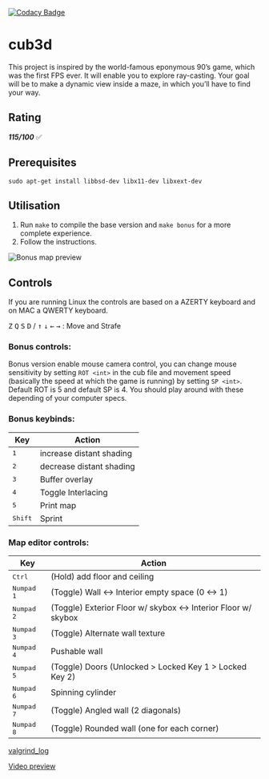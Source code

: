 [![Codacy Badge](https://app.codacy.com/project/badge/Grade/03efa6450cb54dfea18446eef947abf3)](https://www.codacy.com/gh/nforay/cub3d/dashboard?utm_source=github.com&amp;utm_medium=referral&amp;utm_content=nforay/cub3d&amp;utm_campaign=Badge_Grade)

# cub3d
This project is inspired by the world-famous eponymous 90’s game, which was the first FPS ever. It will enable you to explore ray-casting. Your goal will be to make a dynamic view inside a maze, in which you’ll have to find your way.

## Rating
***115/100*** :white_check_mark:

## Prerequisites
`sudo apt-get install libbsd-dev libx11-dev libxext-dev`

## Utilisation

1. Run `make` to compile the base version and `make bonus` for a more complete experience.
2. Follow the instructions.

![Bonus map preview](https://i.imgur.com/6rNnVWi.png)

## Controls
If you are running Linux the controls are based on a AZERTY keyboard and on MAC a QWERTY keyboard.

<kbd>Z</kbd> <kbd>Q</kbd> <kbd>S</kbd> <kbd>D</kbd> / <kbd>↑</kbd> <kbd>↓</kbd> <kbd>←</kbd> <kbd>→</kbd> : Move and Strafe

### Bonus controls:
Bonus version enable mouse camera control, you can change mouse sensitivity by setting `ROT <int>` in the cub file and movement speed (basically the speed at which the game is running) by setting `SP <int>`.
Default ROT is 5 and default SP is 4.
You should play around with these depending of your computer specs.

### Bonus keybinds:
| Key | Action |
|--|--|
| <kbd>1</kbd> | increase distant shading |
| <kbd>2</kbd> | decrease distant shading |
| <kbd>3</kbd> | Buffer overlay |
| <kbd>4</kbd> | Toggle Interlacing |
| <kbd>5</kbd> | Print map |
| <kbd>Shift</kbd> | Sprint |

### Map editor controls:
| Key | Action |
|--|--|
| <kbd>Ctrl</kbd> | (Hold) add floor and ceiling |
| <kbd>Numpad 1</kbd> | (Toggle) Wall <-> Interior empty space (0 <-> 1) |
| <kbd>Numpad 2</kbd> | (Toggle) Exterior Floor w/ skybox <-> Interior Floor w/ skybox |
| <kbd>Numpad 3</kbd> | (Toggle) Alternate wall texture |
| <kbd>Numpad 4</kbd> | Pushable wall |
| <kbd>Numpad 5</kbd> | (Toggle) Doors (Unlocked > Locked Key 1 > Locked Key 2) |
| <kbd>Numpad 6</kbd> | Spinning cylinder |
| <kbd>Numpad 7</kbd> | (Toggle) Angled wall (2 diagonals) |
| <kbd>Numpad 8</kbd> | (Toggle) Rounded wall (one for each corner) |

[valgrind_log](https://gist.github.com/nforay/cc2233d9e3b6daee35bdc844f8451363)

[Video preview](https://streamable.com/sqpsp6)
